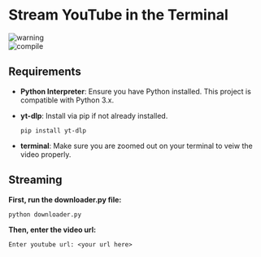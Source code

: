 # Stream YouTube in the Terminal 

![warning](https://img.shields.io/badge/DISCLAIMER-Executable%20only%20works%20on%20macOS-red)  
![compile](https://img.shields.io/badge/Compile%20yourself%20if%20using%20a%20different%20OS-yellow) 

## Requirements

- **Python Interpreter**: Ensure you have Python installed. This project is compatible with Python 3.x.
- **yt-dlp**: Install via pip if not already installed.
  <br>
  
  ```console
  pip install yt-dlp
  ```
- **terminal**: Make sure you are zoomed out on your terminal to veiw the video properly.

## Streaming

**First, run the downloader.py file:**

```console
python downloader.py
```

**Then, enter the video url:**

```console
Enter youtube url: <your url here>
```

